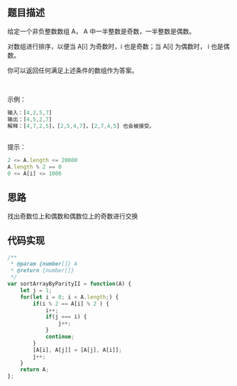 ## 题目描述

给定一个非负整数数组 A， A 中一半整数是奇数，一半整数是偶数。

对数组进行排序，以便当 A[i] 为奇数时，i 也是奇数；当 A[i] 为偶数时， i 也是偶数。

你可以返回任何满足上述条件的数组作为答案。

 

示例：
```js
输入：[4,2,5,7]
输出：[4,5,2,7]
解释：[4,7,2,5]，[2,5,4,7]，[2,7,4,5] 也会被接受。
 
```
提示：
```js
2 <= A.length <= 20000
A.length % 2 == 0
0 <= A[i] <= 1000
```

## 思路
找出奇数位上和偶数和偶数位上的奇数进行交换

## 代码实现
```js
/**
 * @param {number[]} A
 * @return {number[]}
 */
var sortArrayByParityII = function(A) {
    let j = 1;
    for(let i = 0; i < A.length;) {
        if(i % 2 == A[i] % 2 ) {
            i++;
            if(j === i) {
                j++;
            }
            continue;
        }
        [A[i], A[j]] = [A[j], A[i]];
        j++;
    }
    return A;
};
```
